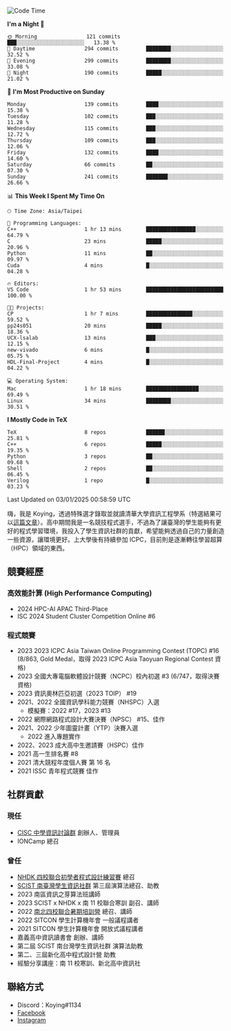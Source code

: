 <!--START_SECTION:waka-->
![Code Time](http://img.shields.io/badge/Code%20Time-1%2C298%20hrs%2017%20mins-blue)

**I'm a Night 🦉** 

```text
🌞 Morning                121 commits         ███░░░░░░░░░░░░░░░░░░░░░░   13.38 % 
🌆 Daytime                294 commits         ████████░░░░░░░░░░░░░░░░░   32.52 % 
🌃 Evening                299 commits         ████████░░░░░░░░░░░░░░░░░   33.08 % 
🌙 Night                  190 commits         █████░░░░░░░░░░░░░░░░░░░░   21.02 % 
```
📅 **I'm Most Productive on Sunday** 

```text
Monday                   139 commits         ████░░░░░░░░░░░░░░░░░░░░░   15.38 % 
Tuesday                  102 commits         ███░░░░░░░░░░░░░░░░░░░░░░   11.28 % 
Wednesday                115 commits         ███░░░░░░░░░░░░░░░░░░░░░░   12.72 % 
Thursday                 109 commits         ███░░░░░░░░░░░░░░░░░░░░░░   12.06 % 
Friday                   132 commits         ████░░░░░░░░░░░░░░░░░░░░░   14.60 % 
Saturday                 66 commits          ██░░░░░░░░░░░░░░░░░░░░░░░   07.30 % 
Sunday                   241 commits         ███████░░░░░░░░░░░░░░░░░░   26.66 % 
```


📊 **This Week I Spent My Time On** 

```text
🕑︎ Time Zone: Asia/Taipei

💬 Programming Languages: 
C++                      1 hr 13 mins        ████████████████░░░░░░░░░   64.79 % 
C                        23 mins             █████░░░░░░░░░░░░░░░░░░░░   20.96 % 
Python                   11 mins             ██░░░░░░░░░░░░░░░░░░░░░░░   09.97 % 
Cuda                     4 mins              █░░░░░░░░░░░░░░░░░░░░░░░░   04.28 % 

🔥 Editors: 
VS Code                  1 hr 53 mins        █████████████████████████   100.00 % 

🐱‍💻 Projects: 
CP                       1 hr 7 mins         ███████████████░░░░░░░░░░   59.52 % 
pp24s051                 20 mins             █████░░░░░░░░░░░░░░░░░░░░   18.36 % 
UCX-lsalab               13 mins             ███░░░░░░░░░░░░░░░░░░░░░░   12.15 % 
new-vivado               6 mins              █░░░░░░░░░░░░░░░░░░░░░░░░   05.75 % 
HDL-Final-Project        4 mins              █░░░░░░░░░░░░░░░░░░░░░░░░   04.22 % 

💻 Operating System: 
Mac                      1 hr 18 mins        █████████████████░░░░░░░░   69.49 % 
Linux                    34 mins             ████████░░░░░░░░░░░░░░░░░   30.51 % 
```

**I Mostly Code in TeX** 

```text
TeX                      8 repos             ██████░░░░░░░░░░░░░░░░░░░   25.81 % 
C++                      6 repos             █████░░░░░░░░░░░░░░░░░░░░   19.35 % 
Python                   3 repos             ██░░░░░░░░░░░░░░░░░░░░░░░   09.68 % 
Shell                    2 repos             ██░░░░░░░░░░░░░░░░░░░░░░░   06.45 % 
Verilog                  1 repo              █░░░░░░░░░░░░░░░░░░░░░░░░   03.23 % 
```




 Last Updated on 03/01/2025 00:58:59 UTC
<!--END_SECTION:waka-->


嗨，我是 Koying，透過特殊選才錄取並就讀清華大學資訊工程學系（特選結果可以[這篇文章](https://koyingtw.github.io/2022/10/31/%E7%89%B9%E9%81%B8%E5%BF%83%E5%BE%97/)）。高中期間我是一名競技程式選手，不過為了讓臺灣的學生能夠有更好的程式學習環境，我投入了學生資訊社群的貢獻，希望能夠透過自己的力量創造一些資源，讓環境更好。上大學後有持續參加 ICPC，目前則是逐漸轉往學習超算（HPC）領域的東西。

## 競賽經歷
### 高效能計算 (High Performance Computing)
- 2024 HPC-AI APAC Third-Place
- ISC 2024 Student Cluster Competition Online #6

### 程式競賽
- 2023 2023 ICPC Asia Taiwan Online Programming Contest (TOPC) #16 (8/863, Gold Medal，取得 2023 ICPC Asia Taoyuan Regional Contest 資格)
- 2023 全國大專電腦軟體設計競賽（NCPC）校內初選 #3 (6/747，取得決賽資格)
- 2023 資訊奧林匹亞初選（2023 TOIP） #19
- 2021、2022 全國資訊學科能力競賽（NHSPC）入選
    - 模擬賽：2022 #17，2023 #13
- 2022 網際網路程式設計大賽決賽（NPSC） #15、佳作
- 2021、2022 少年圖靈計畫（YTP）決賽入選
    - 2022 進入專題實作
- 2022、2023 成大高中生邀請賽（HSPC）佳作
- 2021 高一生排名賽 #8
- 2021 清大競程年度個人賽 第 16 名
- 2021 ISSC 青年程式競賽 佳作

## 社群貢獻
### 現任
- [CISC 中學資訊討論群](https://discord.gg/mc9CgJvjZz) 創辦人、管理員
- IONCamp 總召

### 曾任
- [NHDK 四校聯合初學者程式設計練習賽](https://www.facebook.com/profile.php?id=100064076583372) 總召
- [SCIST 南臺灣學生資訊社群](https://www.facebook.com/scist.tw) 第三屆演算法總召、助教
- 2023 南區資訊之芽算法班講師
- 2023 SCIST x NHDK x 南 11 校聯合寒訓 副召、講師
- 2022 [南北四校聯合暑期培訓營](https://github.com/HHSH-CYSH-WGSH-HSNU-Summer-Camp/) 總召、講師
- 2022 SITCON 學生計算機年會 一般議程講者
- 2021 SITCON 學生計算機年會 開放式議程講者
- 嘉義高中資訊讀書會 創辦、講師
- 第二屆 SCIST 南台灣學生資訊社群 演算法助教
- 第二、三屆新化高中程式設計營 助教
- 經驗分享講座：南 11 校寒訓、新北高中資訊社

## 聯絡方式
- Discord：Koying#1134
- [Facebook](https://www.facebook.com/profile.php?id=100015800760577)
- [Instagram](https://www.instagram.com/cisc._.koying/)

